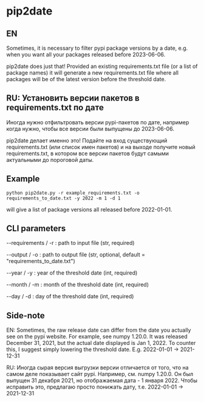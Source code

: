 # pip2date
## EN

Sometimes, it is necessary to filter pypi package versions by a date, e.g. when you want all your packages released before 2023-06-06.

pip2date does just that! Provided an existing requirements.txt file (or a list of package names) it will generate a new requirements.txt file where all packages will be of the latest version before the threshold date.

## RU: Установить версии пакетов в requirements.txt по дате

Иногда нужно отфильтровать версии pypi-пакетов по дате, например когда нужно, чтобы все версии были выпущены до 2023-06-06.

pip2date делает именно это! Подайте на вход существующий requirements.txt (или список имен пакетов) и на выходе получите новый requirements.txt, в котором все версии пакетов будут самыми актуальными до пороговой даты.

## Example
```
python pip2date.py -r example_requirements.txt -o requirements_to_date.txt -y 2022 -m 1 -d 1
```

will give a list of package versions all released before 2022-01-01.

## CLI parameters

--requirements / -r : path to input file (str, required)

--output / -o : path to output file (str, optional, default = "requirements_to_date.txt")

--year / -y : year of the threshold date (int, required)

--month / -m : month of the threshold date (int, required)

--day / -d : day of the threshold date (int, required)

## Side-note

EN: Sometimes, the raw release date can differ from the date you actually see on the pypi website.
  For example, see numpy 1.20.0. It was released December 31, 2021, but the actual date displayed is Jan 1, 2022.
  To counter this, I suggest simply lowering the threshold date. E.g. 2022-01-01 -> 2021-12-31
  
RU: Иногда сырая версия выгрузки версии отличается от того, что на самом деле показывает сайт pypi.
  Например, см. numpy 1.20.0. Он был выпущен 31 декабря 2021, но отображаемая дата - 1 января 2022.
  Чтобы исправить это, предлагаю просто понижать дату, т.е. 2022-01-01 -> 2021-12-31
